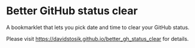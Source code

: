 # Better GitHub status clear

A bookmarklet that lets you pick date and time to clear your GitHub status.

Please visit https://davidstosik.github.io/better_gh_status_clear for details.
